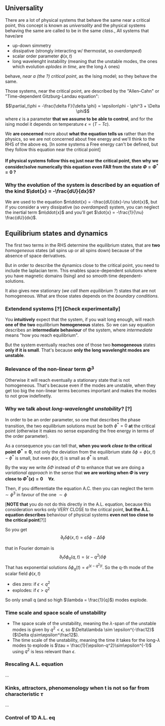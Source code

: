 ## Universality
There are a lot of physical systems that behave the same near a critical point, this concept is known as _universality_ and the physical systems behaving the same are called to be in the same _class_.,
All systems that have/are
- up-down simmetry
- dissipative (strongly interacting w/ thermostat, so _overdamped_)
- scalar order parameter $\phi(x,t)$
- long wavelenght instability (meaning that the unstable modes, the ones which evolution _eplodes in time_, are the long $\lambda$ ones)

behave, _near a (the ?) critical point_, as the Ising model; so they behave the same.

Those systems, near the critical point, are described by the "Allen–Cahn" or "Time-dependent Gitzburg-Landau equation":

$$\partial_t\phi = -\frac{\delta F}{\delta \phi} = \epsilon\phi - \phi^3 + \Delta \phi$$
where $\epsilon$ is a parameter **that we assume to be able to control**, and for the ising model it depends on temperature $\epsilon \propto (T-Tc)$.

We **are concerned** more about **what the equation tells us** rather than the physics, so we are not concerned about free energy and we'll think to the RHS of the above eq.
[In some systems a Free energy can't be defined, but they follow this equation near the critical point]
#### If physical systems follow this eq just near the critical point, then why we consider/solve numerically this equation even FAR from the state $\Phi = \Phi^* = 0$ ?

### Why the evolution of the system is described by an equation of the kind $\dot{x} = -\frac{dU}{dx}$?
We are used to the equation $m\ddot{x} = -\frac{dU}{dx}-\nu \dot{x}$, but if you consider a very dissipative (so _overdamped_) system, you can neglect the inertial term $m\ddot{x}$ and you'll get $\dot{x} = -\frac{1}{\nu} \frac{dU}{dx}$.

## Equilibrium states and dynamics

The first two terms in the RHS determine the equilibrium states, that are **two** _homogeneous_ states (all spins up or all spins down) because of 
the absence of space derivatives.

But in order to describe the dynamics close to the critical point, you need to include the laplacian term. This enables space-dependent solutions where you have magnetic domains (Ising) and so smooth time dependent-solutions.

It also gives new stationary (_we call them equilibrium ?_) states that are not homogeneous. What are those states depends on the _boundary conditions_.

### Extendend systems [?] [Check experimentally]
You **intuitively** expect that the system, if you wait long enough, will reach **one of the two** equilibrium **homogeneous** states. So we can say equation describes an **intermediate behaviour** of the system, where _intermediate_ means "how you reach equilibrium".

But the system eventually reaches one of those two **homogeneous** states **only if it is small**. That's because **only the long wavelenght modes are unstable**.

### Relevance of the non-linear term $\Phi^3$

Otherwise it will reach eventually a stationary state that is not homogeneous. That's because even if the modes are unstable, when they get too big the non-linear terms becomes important and makes the modes to not grow indefinetly.

### Why we talk about _long-wavelenght unstability_? [?]

In order to be an order parameter, so one that describes the phase transition, the two equilibrium solutions must be both $\phi^* = 0$ **at** the critical point (otherwise it makes no sense expanding the free energy in terms of the order parameter).

As a consequence you can tell that, **when you work _close to_ the critical point $\Phi^* = 0$**, not only the deviation from the equilibrium state $\delta \phi = \phi(x,t) - \phi^*$ is small, but even $\phi(x,t)$ is small as $\phi^*$ is small.

By the way we write $\delta \Phi$ instead of $\Phi$ to enhance that we are doing a _variational approach_ in the sense that **we are working when $\Phi$ is very close to $\Phi^*(x) = 0 \quad\forall x$**.

Then, if you differentiate the equation A.C. then you can neglect the term $\sim \phi^3$ in favour of the one $\sim \phi$

[**NOTE that** you do not do this directly in the A.L. equation, because this consideration works only VERY CLOSE to the critical point, **but the A.L. equation describes** behaviour of physical systems **even not too close to the critical point**[?]]

So you get $$\partial_t\delta \phi(x,t) = \epsilon\delta \phi - \Delta\delta \phi$$

that in Fourier domain is
$$\partial_t\delta \phi_q(q,t) = (\epsilon-q^2)\delta \phi$$
That has exponential solutions $\delta\phi_q(t) = e^{(\epsilon-q^2)t}$.
So the q-th mode of the scalar field $\phi(x,t)$
- dies zero: if $\epsilon < q^2$
- explodes: if $\epsilon > q^2$

So only small q (and so high $\lambda = \frac{1}{q}$) modes explode.
### Time scale and space scale of unstability
- The space scale of the unstability, meaning the $\lambda$-span of the unstable modes is given by $q^2 < \epsilon$, so $\Delta\lambda \sim \epsilon^{-\frac12}$ ($\Delta q\sim\epsilon^\frac12$).
- The time scale of the unstability, meaning the time it takes for the long-$\lambda$ modes to explode is $\tau = \frac{1}{\epsilon-q^2}\sim\epsilon^{-1}$ using $q^2$ is less relevant than $\epsilon$.


### Rescaling A.L. equation
...

### Kinks, attractors, phenomenology when t is not so far from characteristic $\tau$
...

### Control of 1D A.L. eq